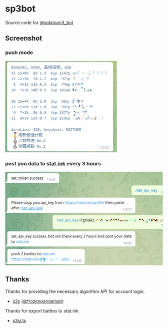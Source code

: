# sp3bot

Source code for [@splatoon3_bot](https://t.me/splatoon3_bot)

## Screenshot

### push mode
![push](screenshots/push.png)

### post you data to [stat.ink](https://stat.ink/) every 3 hours
![last50](screenshots/push_to_stat_ink.png)

## Thanks

Thanks for providing the necessary algorithm API for account login.
* [s3s](https://github.com/frozenpandaman/s3s) ([@frozenpandaman](https://twitter.com/frozenpandaman))

Thanks for export battles to stat.ink
* [s3si.ts](https://github.com/spacemeowx2/s3si.ts)
